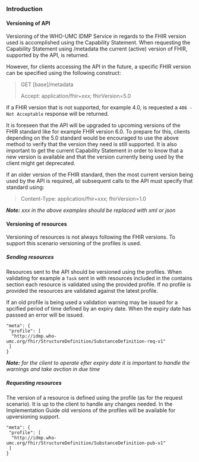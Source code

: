 ### Introduction

#### Versioning of API
Versioning of the WHO-UMC IDMP Service in regards to the FHIR version used is accomplished using the Capability Statement. When requesting the Capability Statement using /metadata the current (active) version of FHIR, supported by the API, is returned.

However, for clients accessing the API in the  future, a specific FHIR version can be specified using the following construct:

> GET [base]/metadata
>
> Accept: application/fhir+xxx; fhirVersion=5.0 

If a FHIR version that is not supported, for example 4.0, is requested a `406 - Not Acceptable` response will be returned.

It is foreseen that the API will be upgraded to upcoming versions of the FHIR standard like for example FHIR version 6.0. To prepare for this, clients depending on the 5.0 standard would be encouraged to use the above method to verify that the version they need is still supported. It is also important to get the current Capability Statement in order to know that a new version is available and that the version currently being used by the client might get deprecated.

If an older version of the FHIR standard, then the most current version being used by the API is required, all subsequent calls to the API must specify that standard using:

> Content-Type: application/fhir+xxx; fhirVersion=1.0

___Note:___ _xxx in the above examples should be replaced with xml or json_

#### Versioning of resources

Versioning of resources is not always following the FHIR versions. To support this scenario versioning of the profiles is used.

##### Sending resources
Resources sent to the API should be versioned using the profiles. When validating for example a `Task` sent in with resources included in the contains section each resource is validated using the provided profile. If no profile is provided the resources are validated against the latest profile.

If an old profile is being used a validation warning may be issued for a spcified period of time defined by an expiry date. When the expiry date has passsed an error will be issued. 

    "meta": {
     "profile": [
      "http://idmp.who-umc.org/fhir/StructureDefinition/SubstanceDefinition-req-v1"
     ]
    }

___Note:___ _for the client to operate efter expiry date it is important to handle the warnings and take avction in due time_

##### Requesting resources
The version of a resource is defined using the profile (as for the request scenario). It is up to the client to handle any changes needed. In the Implementation Guide old versions of the profiles will be available for upversioning support.

    "meta": {
     "profile": [
      "http://idmp.who-umc.org/fhir/StructureDefinition/SubstanceDefinition-pub-v1"
     ]
    }


